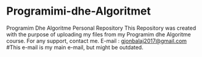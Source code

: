 # Programimi-dhe-Algoritmet
Programim Dhe Algoritme Personal Repository
This Repository was created with the purpose of uploading my files from my Programim dhe Algoritme course.
For any support, contact me.
E-mail : gjonbalaj2017@gmail.com
#This e-mail is my main e-mail, but might be outdated.

